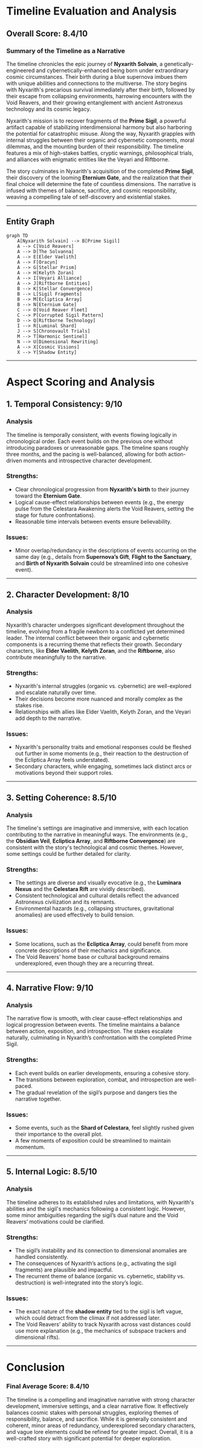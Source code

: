 # Timeline Evaluation and Analysis

## Overall Score: **8.4/10**

### Summary of the Timeline as a Narrative
The timeline chronicles the epic journey of **Nyxarith Solvain**, a genetically-engineered and cybernetically-enhanced being born under extraordinary cosmic circumstances. Their birth during a blue supernova imbues them with unique abilities and connections to the multiverse. The story begins with Nyxarith's precarious survival immediately after their birth, followed by their escape from collapsing environments, harrowing encounters with the Void Reavers, and their growing entanglement with ancient Astronexus technology and its cosmic legacy.

Nyxarith's mission is to recover fragments of the **Prime Sigil**, a powerful artifact capable of stabilizing interdimensional harmony but also harboring the potential for catastrophic misuse. Along the way, Nyxarith grapples with internal struggles between their organic and cybernetic components, moral dilemmas, and the mounting burden of their responsibility. The timeline features a mix of high-stakes battles, cryptic warnings, philosophical trials, and alliances with enigmatic entities like the Veyari and Riftborne.

The story culminates in Nyxarith's acquisition of the completed **Prime Sigil**, their discovery of the looming **Eternium Gate**, and the realization that their final choice will determine the fate of countless dimensions. The narrative is infused with themes of balance, sacrifice, and cosmic responsibility, weaving a compelling tale of self-discovery and existential stakes.

---

## Entity Graph

```mermaid
graph TD
    A[Nyxarith Solvain] --> B[Prime Sigil]
    A --> C[Void Reavers]
    A --> D[The Solvanna]
    A --> E[Elder Vaelith]
    A --> F[Oracyn]
    A --> G[Stellar Prism]
    A --> H[Kelyth Zoran]
    A --> I[Veyari Alliance]
    A --> J[Riftborne Entities]
    B --> K[Stellar Convergence]
    B --> L[Sigil Fragments]
    B --> M[Ecliptica Array]
    B --> N[Eternium Gate]
    C --> O[Void Reaver Fleet]
    C --> P[Corrupted Sigil Pattern]
    D --> Q[Riftborne Technology]
    I --> R[Luminal Shard]
    J --> S[Chronovault Trials]
    M --> T[Harmonic Sentinel]
    N --> U[Dimensional Rewriting]
    A --> X[Cosmic Visions]
    X --> Y[Shadow Entity]
```

---

# Aspect Scoring and Analysis

## 1. **Temporal Consistency: 9/10**

### Analysis
The timeline is temporally consistent, with events flowing logically in chronological order. Each event builds on the previous one without introducing paradoxes or unreasonable gaps. The timeline spans roughly three months, and the pacing is well-balanced, allowing for both action-driven moments and introspective character development.

### Strengths:
- Clear chronological progression from **Nyxarith's birth** to their journey toward the **Eternium Gate**.
- Logical cause-effect relationships between events (e.g., the energy pulse from the Celestara Awakening alerts the Void Reavers, setting the stage for future confrontations).
- Reasonable time intervals between events ensure believability.

### Issues:
- Minor overlap/redundancy in the descriptions of events occurring on the same day (e.g., details from **Supernova’s Gift**, **Flight to the Sanctuary**, and **Birth of Nyxarith Solvain** could be streamlined into one cohesive event).

---

## 2. **Character Development: 8/10**

### Analysis
Nyxarith’s character undergoes significant development throughout the timeline, evolving from a fragile newborn to a conflicted yet determined leader. The internal conflict between their organic and cybernetic components is a recurring theme that reflects their growth. Secondary characters, like **Elder Vaelith**, **Kelyth Zoran**, and the **Riftborne**, also contribute meaningfully to the narrative.

### Strengths:
- Nyxarith's internal struggles (organic vs. cybernetic) are well-explored and escalate naturally over time.
- Their decisions become more nuanced and morally complex as the stakes rise.
- Relationships with allies like Elder Vaelith, Kelyth Zoran, and the Veyari add depth to the narrative.

### Issues:
- Nyxarith's personality traits and emotional responses could be fleshed out further in some moments (e.g., their reaction to the destruction of the Ecliptica Array feels understated).
- Secondary characters, while engaging, sometimes lack distinct arcs or motivations beyond their support roles.

---

## 3. **Setting Coherence: 8.5/10**

### Analysis
The timeline's settings are imaginative and immersive, with each location contributing to the narrative in meaningful ways. The environments (e.g., the **Obsidian Veil**, **Ecliptica Array**, and **Riftborne Convergence**) are consistent with the story's technological and cosmic themes. However, some settings could be further detailed for clarity.

### Strengths:
- The settings are diverse and visually evocative (e.g., the **Luminara Nexus** and the **Celestara Rift** are vividly described).
- Consistent technological and cultural details reflect the advanced Astronexus civilization and its remnants.
- Environmental hazards (e.g., collapsing structures, gravitational anomalies) are used effectively to build tension.

### Issues:
- Some locations, such as the **Ecliptica Array**, could benefit from more concrete descriptions of their mechanics and significance.
- The Void Reavers' home base or cultural background remains underexplored, even though they are a recurring threat.

---

## 4. **Narrative Flow: 9/10**

### Analysis
The narrative flow is smooth, with clear cause-effect relationships and logical progression between events. The timeline maintains a balance between action, exposition, and introspection. The stakes escalate naturally, culminating in Nyxarith’s confrontation with the completed Prime Sigil.

### Strengths:
- Each event builds on earlier developments, ensuring a cohesive story.
- The transitions between exploration, combat, and introspection are well-paced.
- The gradual revelation of the sigil’s purpose and dangers ties the narrative together.

### Issues:
- Some events, such as the **Shard of Celestara**, feel slightly rushed given their importance to the overall plot.
- A few moments of exposition could be streamlined to maintain momentum.

---

## 5. **Internal Logic: 8.5/10**

### Analysis
The timeline adheres to its established rules and limitations, with Nyxarith's abilities and the sigil's mechanics following a consistent logic. However, some minor ambiguities regarding the sigil’s dual nature and the Void Reavers’ motivations could be clarified.

### Strengths:
- The sigil’s instability and its connection to dimensional anomalies are handled consistently.
- The consequences of Nyxarith’s actions (e.g., activating the sigil fragments) are plausible and impactful.
- The recurrent theme of balance (organic vs. cybernetic, stability vs. destruction) is well-integrated into the story’s logic.

### Issues:
- The exact nature of the **shadow entity** tied to the sigil is left vague, which could detract from the climax if not addressed later.
- The Void Reavers’ ability to track Nyxarith across vast distances could use more explanation (e.g., the mechanics of subspace trackers and dimensional rifts).

---

# Conclusion

### Final Average Score: **8.4/10**

The timeline is a compelling and imaginative narrative with strong character development, immersive settings, and a clear narrative flow. It effectively balances cosmic stakes with personal struggles, exploring themes of responsibility, balance, and sacrifice. While it is generally consistent and coherent, minor areas of redundancy, underexplored secondary characters, and vague lore elements could be refined for greater impact. Overall, it is a well-crafted story with significant potential for deeper exploration.